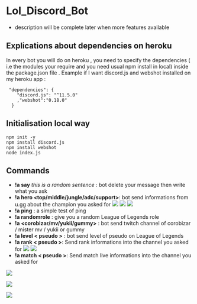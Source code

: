 # Lol_Discord_Bot
* description will be complete later when more features available
## Explications about dependencies on heroku
In every bot you will do on heroku , you need to specify the dependencies ( i.e the modules your require and you need usual npm install in local) inside the package.json file .
Example if I want discord.js and webshot installed on my heroku app :
```
 "dependencies": {
    "discord.js": "^11.5.0"
    ,"webshot":"0.18.0"
  }
```
## Initialisation local way
```
npm init -y
npm install discord.js
npm install webshot
node index.js
```
## Commands
 * __!a say__ _this is a random sentence_ :  bot delete your message then write what you ask 
 * __!a hero <champion> <top/middle/jungle/adc/support>__: bot send informations from u.gg about the champion you asked for
 ![](https://i.imgur.com/Qk1FfLx.png)
 ![](https://i.imgur.com/9LhUNcM.png)
 ![](https://i.imgur.com/hnXDLdx.png)
 * __!a ping__ : a simple test of ping
 * __!a randomrole__ : give you a random League of Legends role
 * __!a <corobizar/mv/yukii/gummy>__ : bot send twitch channel of corobizar / mister mv / yukii or gummy
  * __!a level < pseudo >__ : bot send level of pseudo on League of Legends
 * __!a rank < pseudo >__: Send rank informations into the channel you asked for
 ![](https://i.imgur.com/qO6xrVP.png)
 ![](https://i.imgur.com/M3MLPi7.png)
 * __!a match < pseudo >__: Send match live informations into the channel you asked for
 
 ![](https://i.imgur.com/ZRzViYt.png)
 
 ![](https://i.imgur.com/KeGjenB.png)
 
 ![](https://i.imgur.com/3JG3FKF.png)

